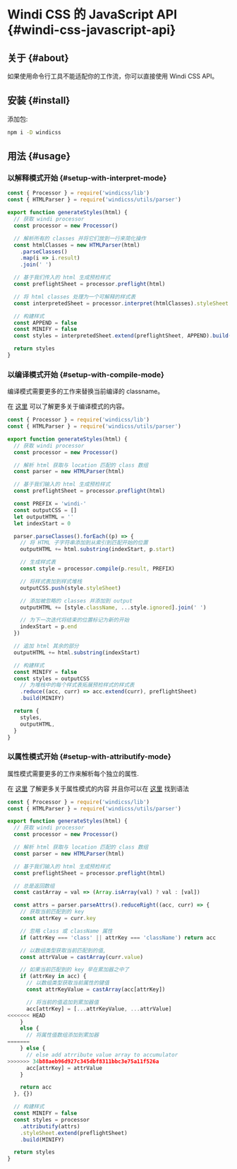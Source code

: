 <Logo name="javascript" class="logo-float-xl"/>

# Windi CSS 的 JavaScript API {#windi-css-javascript-api}

<PackageInfo name="windicss" author="voorjaar" />

## 关于 {#about}

如果使用命令行工具不能适配你的工作流，你可以直接使用 Windi CSS API。

## 安装 {#install}

添加包:

```bash
npm i -D windicss
```

## 用法 {#usage}

### 以解释模式开始 {#setup-with-interpret-mode}

```js
const { Processor } = require('windicss/lib')
const { HTMLParser } = require('windicss/utils/parser')

export function generateStyles(html) {
  // 获取 windi processor
  const processor = new Processor()

  // 解析所有的 classes 并将它们放到一行来简化操作
  const htmlClasses = new HTMLParser(html)
    .parseClasses()
    .map(i => i.result)
    .join(' ')

  // 基于我们传入的 html 生成预检样式
  const preflightSheet = processor.preflight(html)

  // 将 html classes 处理为一个可解释的样式表
  const interpretedSheet = processor.interpret(htmlClasses).styleSheet

  // 构建样式
  const APPEND = false
  const MINIFY = false
  const styles = interpretedSheet.extend(preflightSheet, APPEND).build(MINIFY)

  return styles
}
```

### 以编译模式开始 {#setup-with-compile-mode}

编译模式需要更多的工作来替换当前编译的 classname。

在 [这里](/posts/modes.html) 可以了解更多关于编译模式的内容。

```js
const { Processor } = require('windicss/lib')
const { HTMLParser } = require('windicss/utils/parser')

export function generateStyles(html) {
  // 获取 windi processor
  const processor = new Processor()

  // 解析 html 获取与 location 匹配的 class 数组
  const parser = new HTMLParser(html)

  // 基于我们输入的 html 生成预检样式
  const preflightSheet = processor.preflight(html)

  const PREFIX = 'windi-'
  const outputCSS = []
  let outputHTML = ''
  let indexStart = 0

  parser.parseClasses().forEach((p) => {
    // 将 HTML 子字符串添加到从索引到匹配开始的位置
    outputHTML += html.substring(indexStart, p.start)

    // 生成样式表
    const style = processor.compile(p.result, PREFIX)

    // 将样式表加到样式堆栈
    outputCSS.push(style.styleSheet)

    // 添加被忽略的 classes 并添加到 output
    outputHTML += [style.className, ...style.ignored].join(' ')

    // 为下一次迭代将结束的位置标记为新的开始
    indexStart = p.end
  })

  // 追加 html 其余的部分
  outputHTML += html.substring(indexStart)

  // 构建样式
  const MINIFY = false
  const styles = outputCSS
    // 为堆栈中的每个样式表拓展预检样式的样式表
    .reduce((acc, curr) => acc.extend(curr), preflightSheet)
    .build(MINIFY)

  return {
    styles,
    outputHTML,
  }
}
```

### 以属性模式开始 {#setup-with-attributify-mode}

属性模式需要更多的工作来解析每个独立的属性.

在 [这里](/posts/v30.html#attributify-mode) 了解更多关于属性模式的内容
并且你可以在 [这里](/posts/attributify.html) 找到语法

```js
const { Processor } = require('windicss/lib')
const { HTMLParser } = require('windicss/utils/parser')

export function generateStyles(html) {
  // 获取 windi processor
  const processor = new Processor()

  // 解析 html 获取与 location 匹配的 class 数组
  const parser = new HTMLParser(html)

  // 基于我们输入的 html 生成预检样式
  const preflightSheet = processor.preflight(html)

  // 总是返回数组
  const castArray = val => (Array.isArray(val) ? val : [val])

  const attrs = parser.parseAttrs().reduceRight((acc, curr) => {
    // 获取当前匹配到的 key
    const attrKey = curr.key

    // 忽略 class 或 className 属性
    if (attrKey === 'class' || attrKey === 'className') return acc

    // 以数组类型获取当前匹配到的值,
    const attrValue = castArray(curr.value)

    // 如果当前匹配到的 key 早在累加器之中了
    if (attrKey in acc) {
      // 以数组类型获取当前属性的键值
      const attrKeyValue = castArray(acc[attrKey])

      // 将当前的值追加到累加器值
      acc[attrKey] = [...attrKeyValue, ...attrValue]
<<<<<<< HEAD
    }
    else {
      // 将属性值数组添加到累加器
=======
    } else {
      // else add atrribute value array to accumulator
>>>>>>> 34b88aeb96d927c345dbf8311bbc3e75a11f526a
      acc[attrKey] = attrValue
    }

    return acc
  }, {})

  // 构建样式
  const MINIFY = false
  const styles = processor
    .attributify(attrs)
    .styleSheet.extend(preflightSheet)
    .build(MINIFY)

  return styles
}
```
